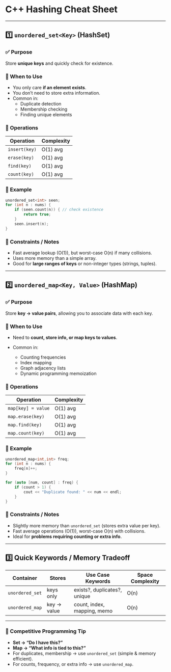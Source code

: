 
# C++ Hashing Cheat Sheet

---

## 1️⃣ `unordered_set<Key>` (HashSet)

### ✅ Purpose
Store **unique keys** and quickly check for existence.

### 🔹 When to Use
- You only care **if an element exists**.
- You don’t need to store extra information.
- Common in:
  - Duplicate detection
  - Membership checking
  - Finding unique elements

### 🔹 Operations
| Operation               | Complexity |
|-------------------------|------------|
| `insert(key)`           | O(1) avg   |
| `erase(key)`            | O(1) avg   |
| `find(key)`             | O(1) avg   |
| `count(key)`            | O(1) avg   |

### 🔹 Example
```cpp
unordered_set<int> seen;
for (int n : nums) {
    if (seen.count(n)) { // check existence
        return true;
    }
    seen.insert(n);
}
````

### 🔹 Constraints / Notes

* Fast average lookup (O(1)), but worst-case O(n) if many collisions.
* Uses more memory than a simple array.
* Good for **large ranges of keys** or non-integer types (strings, tuples).

---

## 2️⃣ `unordered_map<Key, Value>` (HashMap)

### ✅ Purpose

Store **key → value pairs**, allowing you to associate data with each key.

### 🔹 When to Use

* Need to **count, store info, or map keys to values**.
* Common in:

  * Counting frequencies
  * Index mapping
  * Graph adjacency lists
  * Dynamic programming memoization

### 🔹 Operations

| Operation          | Complexity |
| ------------------ | ---------- |
| `map[key] = value` | O(1) avg   |
| `map.erase(key)`   | O(1) avg   |
| `map.find(key)`    | O(1) avg   |
| `map.count(key)`   | O(1) avg   |

### 🔹 Example

```cpp
unordered_map<int,int> freq;
for (int n : nums) {
    freq[n]++;
}

for (auto [num, count] : freq) {
    if (count > 1) {
        cout << "Duplicate found: " << num << endl;
    }
}
```

### 🔹 Constraints / Notes

* Slightly more memory than `unordered_set` (stores extra value per key).
* Fast average operations (O(1)), worst-case O(n) with collisions.
* Ideal for **problems requiring counting or extra info**.

---

## 3️⃣ Quick Keywords / Memory Tradeoff

| Container       | Stores      | Use Case Keywords            | Space Complexity |
| --------------- | ----------- | ---------------------------- | ---------------- |
| `unordered_set` | keys only   | exists?, duplicates?, unique | O(n)             |
| `unordered_map` | key → value | count, index, mapping, memo  | O(n)             |

---

### 🔹 Competitive Programming Tip

* **Set → “Do I have this?”**
* **Map → “What info is tied to this?”**
* For duplicates, membership → use `unordered_set` (simple & memory efficient).
* For counts, frequency, or extra info → use `unordered_map`.

```
